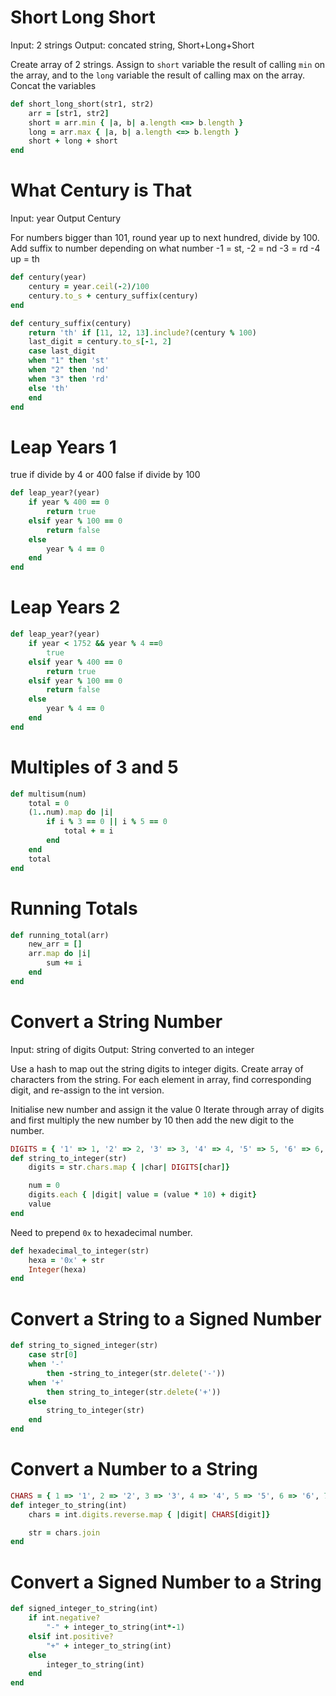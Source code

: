 # Short Long Short
Input: 2 strings
Output: concated string, Short+Long+Short

Create array of 2 strings. Assign to `short` variable the result of calling `min` on the array, and to the `long` variable the result of calling max on the array.
Concat the variables
```ruby
def short_long_short(str1, str2)
    arr = [str1, str2]
    short = arr.min { |a, b| a.length <=> b.length }
    long = arr.max { |a, b| a.length <=> b.length }
    short + long + short
end
```

# What Century is That
Input: year
Output Century

For numbers bigger than 101, round year up to next hundred, divide by 100.
Add suffix to number depending on what number -1 = st, -2 = nd -3 = rd -4 up = th

```ruby
def century(year)
    century = year.ceil(-2)/100
    century.to_s + century_suffix(century)
end

def century_suffix(century)
    return 'th' if [11, 12, 13].include?(century % 100)
    last_digit = century.to_s[-1, 2]
    case last_digit
    when "1" then 'st'
    when "2" then 'nd'
    when "3" then 'rd'
    else 'th'
    end
end
```

# Leap Years 1
true if divide by 4 or 400
false if divide by 100
```ruby
def leap_year?(year)
    if year % 400 == 0
        return true
    elsif year % 100 == 0
        return false
    else
        year % 4 == 0
    end
end
```

# Leap Years 2
```ruby
def leap_year?(year)
    if year < 1752 && year % 4 ==0
        true
    elsif year % 400 == 0
        return true
    elsif year % 100 == 0
        return false
    else
        year % 4 == 0
    end
end
```

# Multiples of 3 and 5
```ruby
def multisum(num)
    total = 0
    (1..num).map do |i|
        if i % 3 == 0 || i % 5 == 0
            total + = i
        end
    end
    total
end
```


# Running Totals
```ruby
def running_total(arr)
    new_arr = []
    arr.map do |i|
        sum += i
    end
end
```

# Convert a String  Number
Input: string of digits
Output: String converted to an integer

Use a hash to map out the string digits to integer digits.
Create array of characters from the string.
For each element in array, find corresponding digit, and re-assign to the int version.

Initialise new number and assign it the value 0
Iterate through array of digits and first multiply the new number by 10 then add the new digit to the number.

```ruby
DIGITS = { '1' => 1, '2' => 2, '3' => 3, '4' => 4, '5' => 5, '6' => 6, '7' => 7, '8' => 8, '9' => 9, '0' => 0}
def string_to_integer(str)
    digits = str.chars.map { |char| DIGITS[char]}

    num = 0
    digits.each { |digit| value = (value * 10) + digit}
    value
end
```
Need to prepend `0x` to hexadecimal number.
```ruby
def hexadecimal_to_integer(str)
    hexa = '0x' + str
    Integer(hexa)
end
```
# Convert a String to a Signed Number

```ruby
def string_to_signed_integer(str)
    case str[0]
    when '-'
        then -string_to_integer(str.delete('-'))
    when '+'
        then string_to_integer(str.delete('+'))
    else
        string_to_integer(str)
    end
end

```

# Convert a Number to a String
```ruby
CHARS = { 1 => '1', 2 => '2', 3 => '3', 4 => '4', 5 => '5', 6 => '6', 7 => '7', 8 => '8', 9 => '9', 0 => '0'}
def integer_to_string(int)
    chars = int.digits.reverse.map { |digit| CHARS[digit]}

    str = chars.join
end
```

# Convert a Signed Number to a String
```ruby
def signed_integer_to_string(int)
    if int.negative?
        "-" + integer_to_string(int*-1)
	elsif int.positive?
        "+" + integer_to_string(int)
	else
		integer_to_string(int)
	end
end
```